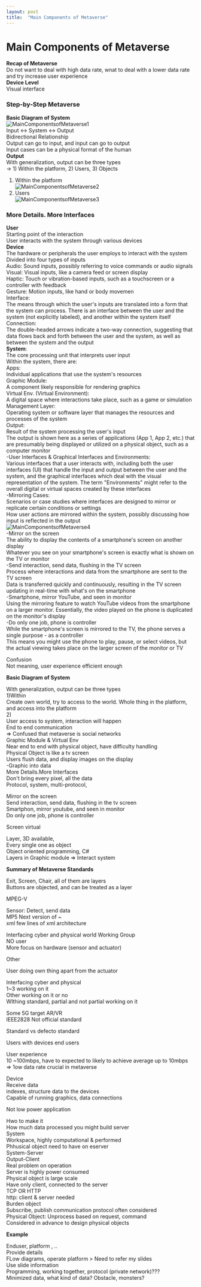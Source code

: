 ```yaml
---
layout: post
title:  "Main Components of Metaverse"
---
```


# Main Components of Metaverse
**Recap of Metaverse** <br/>
Do not want to deal with high data rate, wnat to deal with a lower data rate and try increase user experience <br/>
**Device Level** <br/>
Visual interface <br/>
### Step-by-Step Metaverse <br/>
**Basic Diagram of System** <br/>
![MainComponentsofMetaverse1](https://github.com/growingpenguin/growingpenguin.github.io/assets/110277903/9aeefda0-7dc1-4d39-8714-6658a6c5baf5) <br/>
Input <-> System <-> Output <Br/>
Bidirectional Relationship <br/>
Output can go to input, and input can go to output <br/>
Input cases can be a physical format of the human <br/>
**Output** <br/>
With generalization, output can be three types <br/>
→ 1) Within the platform, 2) Users, 3) Objects <br/>
1) Within the platform <br/>
![MainComponentsofMetaverse2](https://github.com/growingpenguin/growingpenguin.github.io/assets/110277903/22a258f0-d3aa-4b99-a4c7-ee622b10778d) <br/>
2) Users <br/>
![MainComponentsofMetaverse3](https://github.com/growingpenguin/growingpenguin.github.io/assets/110277903/3db0ac92-d1a9-4530-a611-2fdfe78f27e3) <br/>

### More Details. More Interfaces
**User** <br/>
Starting point of the interaction <br/>
User interacts with the system through various devices <br/>
**Device** <br/>
The hardware or peripherals the user employs to interact with the system <br/>
Divided into four types of inputs <br/>
Audio: Sound inputs, possibly referring to voice commands or audio signals <br/>
Visual: Visual inputs, like a camera feed or screen display <br/>
Haptic: Touch or vibration-based inputs, such as a touchscreen or a controller with feedback <br/>
Gesture: Motion inputs, like hand or body movemen <br/>
Interface: <br/>
The means through which the user's inputs are translated into a form that the system can process. There is an interface between the user and the system (not explicitly labeled), and another within the system itself <br/>
Connection: <br/>
The double-headed arrows indicate a two-way connection, suggesting that data flows back and forth between the user and the system, as well as between the system and the output <br/>
**System**: <br/>
The core processing unit that interprets user input <br/>
Within the system, there are: <br/>
Apps: <br/>
Individual applications that use the system's resources <br/>
Graphic Module:<br/>
A component likely responsible for rendering graphics <br/>
Virtual Env. (Virtual Environment): <br/>
A digital space where interactions take place, such as a game or simulation <br/>
Management Layer:  <br/>
Operating system or software layer that manages the resources and processes of the system <br/>
Output:  <br/>
Result of the system processing the user's input <br/>
The output is shown here as a series of applications (App 1, App 2, etc.) that are presumably being displayed or utilized on a physical object, such as a computer monitor <br/>
-User Interfaces & Graphical Interfaces and Environments: <br/>
Various interfaces that a user interacts with, including both the user interfaces (UI) that handle the input and output between the user and the system, and the graphical interfaces which deal with the visual representation of the system. The term "Environments" might refer to the overall digital or virtual spaces created by these interfaces <br/>
-Mirroring Cases: <br/>
Scenarios or case studies where interfaces are designed to mirror or replicate certain conditions or settings <br/>
How user actions are mirrored within the system, possibly discussing how input is reflected in the output <br/>
![MainComponentsofMetaverse4](https://github.com/growingpenguin/growingpenguin.github.io/assets/110277903/35b3f579-a0bb-4445-8681-d89123602e9b) <br/>
-Mirror on the screen <br/>
The ability to display the contents of a smartphone's screen on another display <br/>
Whatever you see on your smartphone's screen is exactly what is shown on the TV or monitor <br/>
-Send interaction, send data, flushing in the TV screen <br/>
Process where interactions and data from the smartphone are sent to the TV screen <br/>
Data is transferred quickly and continuously, resulting in the TV screen updating in real-time with what's on the smartphone <br/>
-Smartphone, mirror YouTube, and seen in monitor <br/>
Using the mirroring feature to watch YouTube videos from the smartphone on a larger monitor. Essentially, the video played on the phone is duplicated on the monitor's display <br/>
-Do only one job, phone is controller <br/>
While the smartphone's screen is mirrored to the TV, the phone serves a single purpose - as a controller <br/>
This means you might use the phone to play, pause, or select videos, but the actual viewing takes place on the larger screen of the monitor or TV <br/>











Confusion <br/>
Not meaning, user experience efficient enough <br/>





**Basic Diagram of System** <br/>

With generalization, output can be three types <br/>
1)Within <br/>
Create own world, try to access to the world. Whole thing in the platform, and access into the platform <br/>
2) <br/>
User access to system, interaction will happen <br/>
End to end communication <br/>
=> Confused that metaverse is social networks <br/>
Graphic Module & Virtual Env <br/>
Near end to end with physical object, have difficulty handling <br/>
Physical Object is like a tv screen <br/>
Users flush data, and display images on the display <br/>
-Graphic into data <br/>
More Details.More Interfaces <br/>
Don't bring every pixel, all the data <br/>
Protocol, system, multi-protocol, <br/>

Mirror on the screen <br/>
Send interaction, send data, flushing in the tv screen <Br/>
Smartphon, mirror youtube, and seen in monitor <br/>
Do only one job, phone is controller <br/>


Screen virtual <Br/>


Layer, 3D available, <br/>
Every single one as object <br/>
Object oriented programming, C# <br/>
Layers in Graphic module => Interact system <br/>



**Summary of Metaverse Standards** <br/>

Exit, Screen, Chair, all of them are layers <br/>
Buttons are objected, and can be treated as a layer <br/>



MPEG-V

Sensor: Detect, send data <br/>
MP5 Next version of ~ <br/>
xml few lines of xml architecture <br/>


Interfacing cyber and physical world Working Group <br/>
NO user <br/>
More focus on hardware (sensor and actuator) <br/>

Other <br/>

User doing own thing apart from the actuator



Interfacing cyber and physical <br/>
1~3 working on it <br/>
Other working on it or no <br/>
WIthing standard, partial and not partial working on it <br/>


Some 5G target AR/VR <Br/>
IEEE2828 Not official standard <br/>


Standard vs defecto standard <br/>





Users with devices end users <br/>

User experience <Br/>
10 ~100mbps, have to expected to likely to achieve average up to 10mbps <br/>
=> 1ow data rate crucial in metaverse <br/>

Device <br/>
Receive data <br/>
indexes, structure data to the devices <br/>
Capable of running graphics, data connections <br/>


Not low power application <br/>




Hwo to make it <br/>
How much data processed you might build server <br/>
System <Br/>
Workspace, highly computational & performed <Br/>
Phhusical object need to have on eserver <br/>
System-Server <br/>
Output-Client <br/>
Real problem on operation <br/>
Server is highly power consumed <br/>
Physical object is large scale <br/>
Have only client, connected to the server <br/>
TCP OR HTTP <br/>
http: client & server needed <br/>
Burden object <br/>
Subscribe, publish communication protocol often considered <br/>
Physical Object: Unprocess based on request, command <br/>
Considered in advance to design physical objects <br/>

**Example** <br/>



Enduser, platform , .. <br/>
Provide details <Br/>
FLow diagrams, operate platform > Need to refer my slides <br/>
Use slide information <br/>
Programming, working together, protocol (private network)??? <br/>
Minimized data, what kind of data? Obstacle, monsters? <br/>
